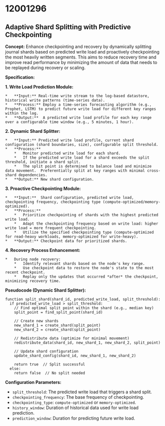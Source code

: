# 12001296

## Adaptive Shard Splitting with Predictive Checkpointing

**Concept:** Enhance checkpointing and recovery by dynamically splitting journal shards based on predicted write load and proactively checkpointing the most heavily written segments. This aims to reduce recovery time and improve read performance by minimizing the amount of data that needs to be replayed during recovery or scaling.

**Specification:**

**1.  Write Load Prediction Module:**

    *   **Input:** Real-time write stream to the log-based datastore, historical write patterns (time-series data).
    *   **Process:** Employ a time-series forecasting algorithm (e.g., Prophet, LSTM) to predict future write load for different key ranges within the log.
    *   **Output:**  A predicted write load profile for each key range over a configurable time window (e.g., 5 minutes, 1 hour).

**2. Dynamic Shard Splitter:**

    *   **Input:** Predicted write load profile, current shard configuration (shard boundaries, size), configurable split threshold.
    *   **Process:**
        *   Monitor predicted write load for each shard.
        *   If the predicted write load for a shard exceeds the split threshold, initiate a shard split.
        *   The split point is determined to balance load and minimize data movement.  Preferentially split at key ranges with minimal cross-shard dependencies.
    *   **Output:** New shard configuration.

**3. Proactive Checkpointing Module:**

    *   **Input:**  Shard configuration, predicted write load, checkpointing frequency, checkpointing type (compute-optimized/memory-optimized).
    *   **Process:**
        *   Prioritize checkpointing of shards with the highest predicted write load.
        *   Adapt the checkpointing frequency based on write load: higher write load = more frequent checkpointing.
        *   Utilize the specified checkpointing type (compute-optimized for read-heavy workloads, memory-optimized for write-heavy).
    *   **Output:** Checkpoint data for prioritized shards.

**4. Recovery Process Enhancement:**

    *   During node recovery:
        *   Identify relevant shards based on the node's key range.
        *   Use checkpoint data to restore the node's state to the most recent checkpoint.
        *   Replay only the updates that occurred *after* the checkpoint, minimizing recovery time.

**Pseudocode (Dynamic Shard Splitter):**

```
function split_shard(shard_id, predicted_write_load, split_threshold):
  if predicted_write_load > split_threshold:
    // Find optimal split point within the shard (e.g., median key)
    split_point = find_split_point(shard_id)
    
    // Create new shards
    new_shard_1 = create_shard(split_point)
    new_shard_2 = create_shard(split_point)
    
    // Redistribute data (optimize for minimal movement)
    redistribute_data(shard_id, new_shard_1, new_shard_2, split_point)
    
    // Update shard configuration
    update_shard_config(shard_id, new_shard_1, new_shard_2)

    return true  // Split successful
  else:
    return false  // No split needed
```

**Configuration Parameters:**

*   `split_threshold`:  The predicted write load that triggers a shard split.
*   `checkpointing_frequency`:  The base frequency of checkpointing.
*   `checkpointing_type`:  `compute-optimized` or `memory-optimized`.
*   `history_window`:  Duration of historical data used for write load prediction.
*   `prediction_window`: Duration for predicting future write load.
